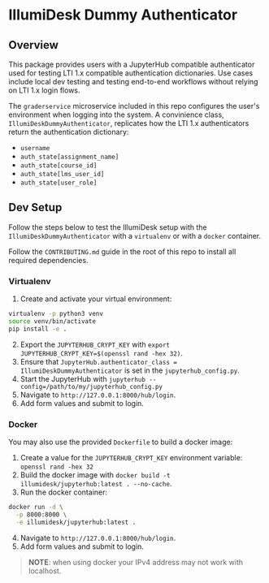 # IllumiDesk Dummy Authenticator

## Overview

This package provides users with a JupyterHub compatible authenticator used for testing LTI 1.x compatible
authentication dictionaries. Use cases include local dev testing and testing end-to-end workflows without relying on
LTI 1.x login flows.

The `graderservice` microservice included in this repo configures the user's environment when logging into the system. A convinience class, `IllumiDeskDummyAuthenticator`, replicates how the LTI 1.x authenticators return the authentication dictionary:

- `username`
- `auth_state[assignment_name]`
- `auth_state[course_id]`
- `auth_state[lms_user_id]`
- `auth_state[user_role]`

## Dev Setup

Follow the steps below to test the IllumiDesk setup with the `IllumiDeskDummyAuthenticator` with a `virtualenv` or with a `docker` container.

Follow the `CONTRIBUTING.md` guide in the root of this repo to install all required dependencies.

### Virtualenv

1. Create and activate your virtual environment:

```bash
virtualenv -p python3 venv
source venv/bin/activate
pip install -e .
```

2. Export the `JUPYTERHUB_CRYPT_KEY` with `export JUPYTERHUB_CRYPT_KEY=$(openssl rand -hex 32)`.
3. Ensure that `JupyterHub.authenticator_class = IllumiDeskDummyAuthenticator` is set in the `jupyterhub_config.py`.
4. Start the JupyterHub with `jupyterhub --config=/path/to/my/jupyterhub_config.py`
5. Navigate to `http://127.0.0.1:8000/hub/login`.
6. Add form values and submit to login.

### Docker

You may also use the provided `Dockerfile` to build a docker image:

1. Create a value for the `JUPYTERHUB_CRYPT_KEY` environment variable: `openssl rand -hex 32`
2. Build the docker image with `docker build -t illumidesk/jupyterhub:latest . --no-cache`.
3. Run the docker container:

```bash
docker run -d \
  -p 8000:8000 \
  -e illumidesk/jupyterhub:latest .
```

4. Navigate to `http://127.0.0.1:8000/hub/login`.
5. Add form values and submit to login.

> **NOTE**: when using docker your IPv4 address may not work with localhost.
